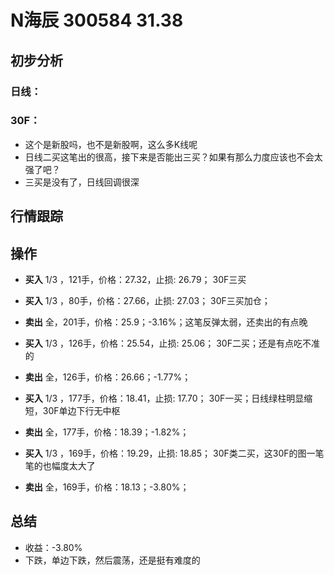 # N海辰 300584 31.38
## 初步分析
### 日线：
  
### 30F：
  - 这个是新股吗，也不是新股啊，这么多K线呢
  - 日线二买这笔出的很高，接下来是否能出三买？如果有那么力度应该也不会太强了吧？
  - 三买是没有了，日线回调很深

## 行情跟踪
  
## 操作
  - **买入** 1/3 ，121手，价格：27.32，止损: 26.79； 30F三买
  - **买入** 1/3 ，80手，价格：27.66，止损: 27.03； 30F三买加仓；
  - **卖出** 全，201手，价格：25.9；-3.16%；这笔反弹太弱，还卖出的有点晚

  - **买入** 1/3 ，126手，价格：25.54，止损: 25.06； 30F二买；还是有点吃不准的
  - **卖出** 全，126手，价格：26.66；-1.77%；

  - **买入** 1/3 ，177手，价格：18.41，止损: 17.70； 30F一买；日线绿柱明显缩短，30F单边下行无中枢
  - **卖出** 全，177手，价格：18.39；-1.82%；

  - **买入** 1/3 ，169手，价格：19.29，止损: 18.85； 30F类二买，这30F的图一笔笔的也幅度太大了
  - **卖出** 全，169手，价格：18.13；-3.80%；

## 总结
  - 收益：-3.80%
  - 下跌，单边下跌，然后震荡，还是挺有难度的